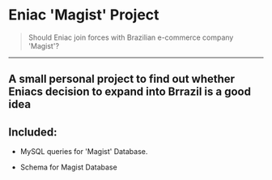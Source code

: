 # Eniac 'Magist' Project

> Should Eniac join forces with Brazilian e-commerce company 'Magist'?

------------------------

A small personal project to find out whether Eniacs decision to expand into Brrazil is a good idea
------------------------

## Included:

- MySQL queries for 'Magist' Database.

- Schema for Magist Database

